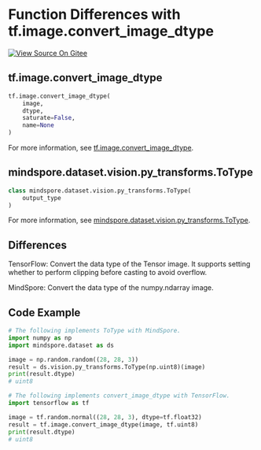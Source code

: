 # Function Differences with tf.image.convert_image_dtype

[![View Source On Gitee](https://mindspore-website.obs.cn-north-4.myhuaweicloud.com/website-images/r1.7/resource/_static/logo_source_en.png)](https://gitee.com/mindspore/docs/blob/r1.7/docs/mindspore/source_en/note/api_mapping/tensorflow_diff/convert_image_dtype.md)

## tf.image.convert_image_dtype

```python
tf.image.convert_image_dtype(
    image,
    dtype,
    saturate=False,
    name=None
)
```

For more information, see [tf.image.convert_image_dtype](https://www.tensorflow.org/versions/r1.15/api_docs/python/tf/image/convert_image_dtype).

## mindspore.dataset.vision.py_transforms.ToType

```python
class mindspore.dataset.vision.py_transforms.ToType(
    output_type
)
```

For more information, see [mindspore.dataset.vision.py_transforms.ToType](https://mindspore.cn/docs/en/r1.7/api_python/dataset_vision/mindspore.dataset.vision.py_transforms.ToType.html#mindspore.dataset.vision.py_transforms.ToType).

## Differences

TensorFlow: Convert the data type of the Tensor image. It supports setting whether to perform clipping before casting to avoid overflow.

MindSpore: Convert the data type of the numpy.ndarray image.

## Code Example

```python
# The following implements ToType with MindSpore.
import numpy as np
import mindspore.dataset as ds

image = np.random.random((28, 28, 3))
result = ds.vision.py_transforms.ToType(np.uint8)(image)
print(result.dtype)
# uint8

# The following implements convert_image_dtype with TensorFlow.
import tensorflow as tf

image = tf.random.normal((28, 28, 3), dtype=tf.float32)
result = tf.image.convert_image_dtype(image, tf.uint8)
print(result.dtype)
# uint8
```
